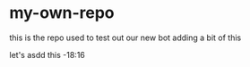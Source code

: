 # my-own-repo

this is the repo used to test out our new bot
adding a bit of this


let's asdd this 
-18:16
